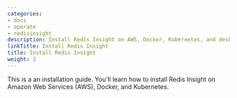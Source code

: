 ```yaml
---
categories:
- docs
- operate
- redisinsight
description: Install Redis Insight on AWS, Docker, Kubernetes, and desktop
linkTitle: Install Redis Insight
title: Install Redis Insight
weight: 3
---
```


This is a an installation guide. You'll learn how to install Redis Insight on Amazon Web Services (AWS), Docker, and Kubernetes.